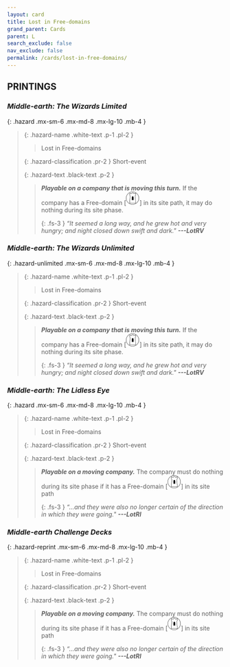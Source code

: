 ```yaml
---
layout: card
title: Lost in Free-domains
grand_parent: Cards
parent: L
search_exclude: false
nav_exclude: false
permalink: /cards/lost-in-free-domains/
---
```


## PRINTINGS


### _Middle-earth: The Wizards Limited_

{: .hazard .mx-sm-6 .mx-md-8 .mx-lg-10 .mb-4 }
> {: .hazard-name .white-text .p-1 .pl-2 }
> > <div class="hazard-mp"></div>
> > <div class="card-name">Lost in Free-domains</div>
>
> {: .hazard-classification .pr-2 }
> Short-event
>
> {: .hazard-text .black-text .p-2 }
> > ***Playable on a company that is moving this turn.*** If the company has a Free-domain \[![](/assets/images/free-domain.svg)] in its site path, it may do nothing during its site phase. 
> > 
> > {: .fs-3 } 
> > _“It seemed a long way, and he grew hot and very hungry; and night closed down swift and dark."_ ***---&#65279;LotRV*** 
>

### _Middle-earth: The Wizards Unlimited_

{: .hazard-unlimited .mx-sm-6 .mx-md-8 .mx-lg-10 .mb-4 }
> {: .hazard-name .white-text .p-1 .pl-2 }
> > <div class="hazard-mp"></div>
> > <div class="card-name">Lost in Free-domains</div>
>
> {: .hazard-classification .pr-2 }
> Short-event
>
> {: .hazard-text .black-text .p-2 }
> > ***Playable on a company that is moving this turn.*** If the company has a Free-domain \[![](/assets/images/free-domain.svg)] in its site path, it may do nothing during its site phase. 
> > 
> > {: .fs-3 } 
> > _“It seemed a long way, and he grew hot and very hungry; and night closed down swift and dark."_ ***---&#65279;LotRV*** 
>

### _Middle-earth: The Lidless Eye_

{: .hazard .mx-sm-6 .mx-md-8 .mx-lg-10 .mb-4 }
> {: .hazard-name .white-text .p-1 .pl-2 }
> > <div class="hazard-mp"></div>
> > <div class="card-name">Lost in Free-domains</div>
>
> {: .hazard-classification .pr-2 }
> Short-event
>
> {: .hazard-text .black-text .p-2 }
> > ***Playable on a moving company.*** The company must do nothing during its site phase if it has a Free-domain \[![](/assets/images/free-domain.svg)] in its site path  
> > 
> > {: .fs-3 } 
> > _“...and they were also no longer certain of the direction in which they were going."_ ***---&#65279;LotRI*** 
>

### _Middle-earth Challenge Decks_

{: .hazard-reprint .mx-sm-6 .mx-md-8 .mx-lg-10 .mb-4 }
> {: .hazard-name .white-text .p-1 .pl-2 }
> > <div class="hazard-mp"></div>
> > <div class="card-name">Lost in Free-domains</div>
>
> {: .hazard-classification .pr-2 }
> Short-event
>
> {: .hazard-text .black-text .p-2 }
> > ***Playable on a moving company.*** The company must do nothing during its site phase if it has a Free-domain \[![](/assets/images/free-domain.svg)] in its site path  
> > 
> > {: .fs-3 } 
> > _“...and they were also no longer certain of the direction in which they were going."_ ***---&#65279;LotRI*** 
>
